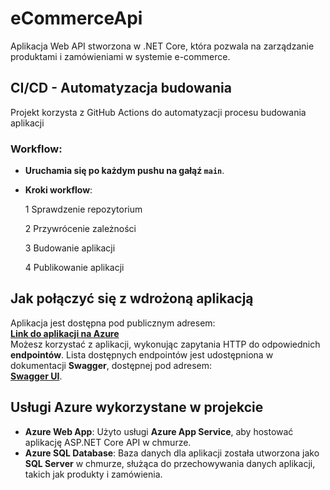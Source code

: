 # eCommerceApi

Aplikacja Web API stworzona w .NET Core, która pozwala na zarządzanie produktami i zamówieniami w systemie e-commerce.

## CI/CD - Automatyzacja budowania

Projekt korzysta z GitHub Actions do automatyzacji procesu budowania aplikacji

### Workflow:
- **Uruchamia się po każdym pushu na gałąź `main`**.
- **Kroki workflow**:

  1 Sprawdzenie repozytorium
  
  2 Przywrócenie zależności
  
  3 Budowanie aplikacji
  
  4 Publikowanie aplikacji
  
## Jak połączyć się z wdrożoną aplikacją

Aplikacja jest dostępna pod publicznym adresem:  
**[Link do aplikacji na Azure](ecommerce-api-apgbb2erbbbpexd2.polandcentral-01.azurewebsites.net)**  
Możesz korzystać z aplikacji, wykonując zapytania HTTP do odpowiednich **endpointów**. Lista dostępnych endpointów jest udostępniona w dokumentacji **Swagger**, dostępnej pod adresem:  
**[Swagger UI](ecommerce-api-apgbb2erbbbpexd2.polandcentral-01.azurewebsites.net/swagger](https://ecommerce-api-apgbb2erbbbpexd2.polandcentral-01.azurewebsites.net/swagger))**.

## Usługi Azure wykorzystane w projekcie

- **Azure Web App**: Użyto usługi **Azure App Service**, aby hostować aplikację ASP.NET Core API w chmurze.
- **Azure SQL Database**: Baza danych dla aplikacji została utworzona jako **SQL Server** w chmurze, służąca do przechowywania danych aplikacji, takich jak produkty i zamówienia.

